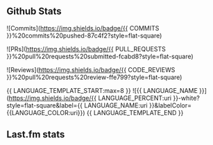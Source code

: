 ## Github Stats

![Commits](https://img.shields.io/badge/{{ COMMITS }}%20commits%20pushed-87c4f2?style=flat-square)

![PRs](https://img.shields.io/badge/{{ PULL_REQUESTS }}%20pull%20requests%20submitted-fcabd8?style=flat-square)

![Reviews](https://img.shields.io/badge/{{ CODE_REVIEWS }}%20pull%20requests%20review-ffe799?style=flat-square)

{{ LANGUAGE_TEMPLATE_START:max=8 }}
![{{ LANGUAGE_NAME }}](https://img.shields.io/badge/{{ LANGUAGE_PERCENT:uri }}-white?style=flat-square&label={{ LANGUAGE_NAME:uri }}&labelColor={{LANGUAGE_COLOR:uri}})
{{ LANGUAGE_TEMPLATE_END }}

## Last.fm stats
<!--START_LASTFM_ARTISTS:{"period": "3month", "rows": 5}-->
<!--END_LASTFM_ARTISTS-->
<!--START_LASTFM_ALBUMS:{"period": "6month", "rows": 5}-->
<!--END_LASTFM_ALBUMS-->
<!--START_LASTFM_TRACKS:{"period": "12month", "rows": 5}-->
<!--END_LASTFM_TRACKS-->
